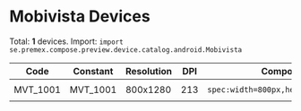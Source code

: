 # Mobivista Devices

Total: **1** devices. Import: `import se.premex.compose.preview.device.catalog.android.Mobivista`

| Code | Constant | Resolution | DPI | Compose Spec | Preview Usage |
|------|----------|------------|-----|-------------|---------------|
| MVT_1001 | MVT_1001 | 800x1280 | 213 | `spec:width=800px,height=1280px,dpi=213` | `@Preview(device = Mobivista.MVT_1001)` |

<!-- Generated automatically. Do not edit manually. -->
